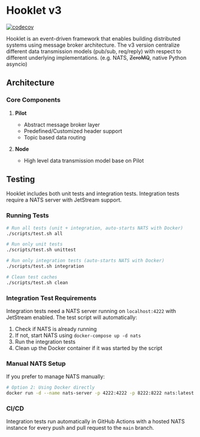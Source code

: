 # Hooklet v3
[![codecov](https://codecov.io/gh/yitech/hooklet/graph/badge.svg?token=3kf2NZNMKe)](https://codecov.io/gh/yitech/hooklet)


Hooklet is an event-driven framework that enables building distributed systems using message broker architecture. The v3 version centralize different data transmission models (pub/sub, req/reply) with respect to different underlying implementations. (e.g. NATS, ~~ZeroMQ~~, native Python asyncio)

## Architecture

### Core Components

1. **Pilot**
   - Abstract message broker layer
   - Predefined/Customized header support
   - Topic based data routing

2. **Node**
    - High level data transmission model base on Pilot

## Testing

Hooklet includes both unit tests and integration tests. Integration tests require a NATS server with JetStream support.

### Running Tests

```bash
# Run all tests (unit + integration, auto-starts NATS with Docker)
./scripts/test.sh all

# Run only unit tests
./scripts/test.sh unittest

# Run only integration tests (auto-starts NATS with Docker)
./scripts/test.sh integration

# Clean test caches
./scripts/test.sh clean
```

### Integration Test Requirements

Integration tests need a NATS server running on `localhost:4222` with JetStream enabled. The test script will automatically:

1. Check if NATS is already running
2. If not, start NATS using `docker-compose up -d nats`
3. Run the integration tests
4. Clean up the Docker container if it was started by the script

### Manual NATS Setup

If you prefer to manage NATS manually:

```bash
# Option 2: Using Docker directly
docker run -d --name nats-server -p 4222:4222 -p 8222:8222 nats:latest -js
```

### CI/CD

Integration tests run automatically in GitHub Actions with a hosted NATS instance for every push and pull request to the `main` branch.


